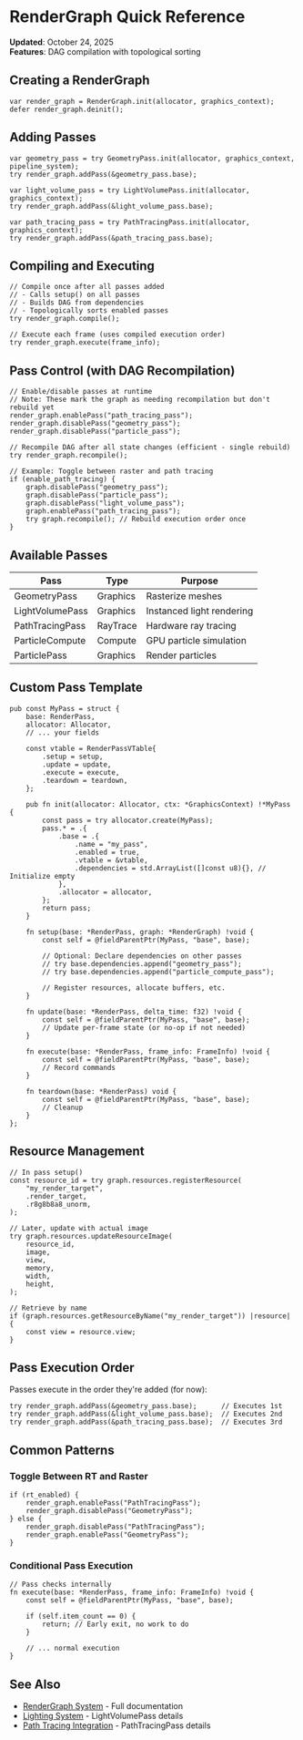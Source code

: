 # RenderGraph Quick Reference

**Updated**: October 24, 2025  
**Features**: DAG compilation with topological sorting

## Creating a RenderGraph

```zig
var render_graph = RenderGraph.init(allocator, graphics_context);
defer render_graph.deinit();
```

## Adding Passes

```zig
var geometry_pass = try GeometryPass.init(allocator, graphics_context, pipeline_system);
try render_graph.addPass(&geometry_pass.base);

var light_volume_pass = try LightVolumePass.init(allocator, graphics_context);
try render_graph.addPass(&light_volume_pass.base);

var path_tracing_pass = try PathTracingPass.init(allocator, graphics_context);
try render_graph.addPass(&path_tracing_pass.base);
```

## Compiling and Executing

```zig
// Compile once after all passes added
// - Calls setup() on all passes
// - Builds DAG from dependencies
// - Topologically sorts enabled passes
try render_graph.compile();

// Execute each frame (uses compiled execution order)
try render_graph.execute(frame_info);
```

## Pass Control (with DAG Recompilation)

```zig
// Enable/disable passes at runtime
// Note: These mark the graph as needing recompilation but don't rebuild yet
render_graph.enablePass("path_tracing_pass");
render_graph.disablePass("geometry_pass");
render_graph.disablePass("particle_pass");

// Recompile DAG after all state changes (efficient - single rebuild)
try render_graph.recompile();

// Example: Toggle between raster and path tracing
if (enable_path_tracing) {
    graph.disablePass("geometry_pass");
    graph.disablePass("particle_pass");
    graph.disablePass("light_volume_pass");
    graph.enablePass("path_tracing_pass");
    try graph.recompile(); // Rebuild execution order once
}
```

## Available Passes

| Pass              | Type     | Purpose                          |
|-------------------|----------|----------------------------------|
| GeometryPass      | Graphics | Rasterize meshes                 |
| LightVolumePass   | Graphics | Instanced light rendering        |
| PathTracingPass   | RayTrace | Hardware ray tracing             |
| ParticleCompute   | Compute  | GPU particle simulation          |
| ParticlePass      | Graphics | Render particles                 |

## Custom Pass Template

```zig
pub const MyPass = struct {
    base: RenderPass,
    allocator: Allocator,
    // ... your fields
    
    const vtable = RenderPassVTable{
        .setup = setup,
        .update = update,
        .execute = execute,
        .teardown = teardown,
    };
    
    pub fn init(allocator: Allocator, ctx: *GraphicsContext) !*MyPass {
        const pass = try allocator.create(MyPass);
        pass.* = .{
            .base = .{
                .name = "my_pass",
                .enabled = true,
                .vtable = &vtable,
                .dependencies = std.ArrayList([]const u8){}, // Initialize empty
            },
            .allocator = allocator,
        };
        return pass;
    }
    
    fn setup(base: *RenderPass, graph: *RenderGraph) !void {
        const self = @fieldParentPtr(MyPass, "base", base);
        
        // Optional: Declare dependencies on other passes
        // try base.dependencies.append("geometry_pass");
        // try base.dependencies.append("particle_compute_pass");
        
        // Register resources, allocate buffers, etc.
    }
    
    fn update(base: *RenderPass, delta_time: f32) !void {
        const self = @fieldParentPtr(MyPass, "base", base);
        // Update per-frame state (or no-op if not needed)
    }
    
    fn execute(base: *RenderPass, frame_info: FrameInfo) !void {
        const self = @fieldParentPtr(MyPass, "base", base);
        // Record commands
    }
    
    fn teardown(base: *RenderPass) void {
        const self = @fieldParentPtr(MyPass, "base", base);
        // Cleanup
    }
};
```

## Resource Management

```zig
// In pass setup()
const resource_id = try graph.resources.registerResource(
    "my_render_target",
    .render_target,
    .r8g8b8a8_unorm,
);

// Later, update with actual image
try graph.resources.updateResourceImage(
    resource_id,
    image,
    view,
    memory,
    width,
    height,
);

// Retrieve by name
if (graph.resources.getResourceByName("my_render_target")) |resource| {
    const view = resource.view;
}
```

## Pass Execution Order

Passes execute in the order they're added (for now):

```zig
try render_graph.addPass(&geometry_pass.base);      // Executes 1st
try render_graph.addPass(&light_volume_pass.base);  // Executes 2nd
try render_graph.addPass(&path_tracing_pass.base);  // Executes 3rd
```

## Common Patterns

### Toggle Between RT and Raster

```zig
if (rt_enabled) {
    render_graph.enablePass("PathTracingPass");
    render_graph.disablePass("GeometryPass");
} else {
    render_graph.disablePass("PathTracingPass");
    render_graph.enablePass("GeometryPass");
}
```

### Conditional Pass Execution

```zig
// Pass checks internally
fn execute(base: *RenderPass, frame_info: FrameInfo) !void {
    const self = @fieldParentPtr(MyPass, "base", base);
    
    if (self.item_count == 0) {
        return; // Early exit, no work to do
    }
    
    // ... normal execution
}
```

## See Also

- [RenderGraph System](RENDER_GRAPH_SYSTEM.md) - Full documentation
- [Lighting System](LIGHTING_SYSTEM.md) - LightVolumePass details
- [Path Tracing Integration](PATH_TRACING_INTEGRATION.md) - PathTracingPass details

